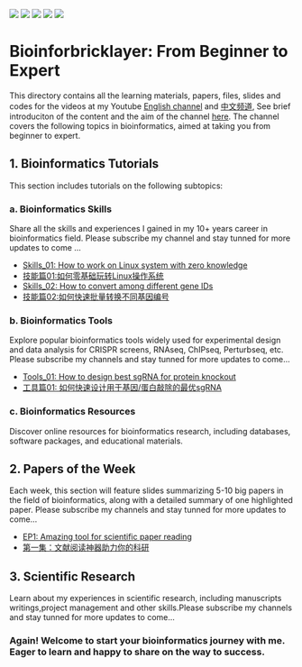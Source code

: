 ![](https://img.shields.io/badge/Bioinformatics-Skills/Tools/Resources-orange.svg)
![](https://img.shields.io/badge/PaperOftheWeek.svg)
[![](https://img.shields.io/badge/youtube-bioinforbricklayer-blue.svg)](https://www.youtube.com/channel/UC9GCtpQdyJW2_Es8psxHGMw)
[![](https://img.shields.io/badge/油管-生信进阶之路-green.svg)](https://www.youtube.com/channel/UCrOINtaeDHkSz34DANQej5g)
[![](https://img.shields.io/badge/Bilibili-bioinforbricker-red.svg)](https://space.bilibili.com/1605459521?spm_id_from=333.788.0.0)

# Bioinforbricklayer: From Beginner to Expert

This directory contains all the learning materials, papers, files, slides and codes for the videos at my Youtube [English channel](https://www.youtube.com/channel/UC9GCtpQdyJW2_Es8psxHGMw) and [中文频道](https://www.youtube.com/channel/UCrOINtaeDHkSz34DANQej5g), See brief introduciton of the content and the aim of the channel [here](https://www.youtube.com/watch?v=7ON50rHM82U&t=2s). The channel covers the following topics in bioinformatics, aimed at taking you from beginner to expert. 

## 1. Bioinformatics Tutorials

This section includes tutorials on the following subtopics:

### a. Bioinformatics Skills

Share all the skills and experiences I gained in my 10+ years career in bioinformatics field. Please subscribe my channel and stay tunned for more updates to come ...

- [Skills_01: How to work on Linux system with zero knowledge](https://www.youtube.com/watch?v=ACPOOBUpUB8&t=45s)
- [技能篇01:如何零基础玩转Linux操作系统](https://www.youtube.com/watch?v=iWjDQ0cIgkU&t=24s)
- [Skills_02: How to convert among different gene IDs](https://www.youtube.com/watch?v=Oy4Tu6Nn4vk&t=68s)
- [技能篇02:如何快速批量转换不同基因编号](https://www.youtube.com/watch?v=DDaNRC0rZ98)

### b. Bioinformatics Tools

Explore popular bioinformatics tools widely used for experimental design and data analysis for CRISPR screens, RNAseq, ChIPseq, Perturbseq, etc. Please subscribe my channels and stay tunned for more updates to come...

- [Tools_01: How to design best sgRNA for protein knockout](https://www.youtube.com/watch?v=i9LJ2pMBLio)
- [工具篇01: 如何快速设计用于基因/蛋白敲除的最优sgRNA](https://www.youtube.com/watch?v=5tXF8ytBDfI&t=4s)

### c. Bioinformatics Resources

Discover online resources for bioinformatics research, including databases, software packages, and educational materials.

## 2. Papers of the Week

Each week, this section will feature slides summarizing 5-10 big papers in the field of bioinformatics, along with a detailed summary of one highlighted paper. Please subscribe my channels and stay tunned for more updates to come...

- [EP1: Amazing tool for scientific paper reading](https://www.youtube.com/watch?v=8BUPjkTgFd4&t=228s)
- [第一集：文献阅读神器助力你的科研](https://www.youtube.com/watch?v=i8l8Np3qsJ4&t=7s)

## 3. Scientific Research

Learn about my experiences in scientific research, including manuscripts writings,project management and other skills.Please subscribe my channels and stay tunned for more updates to come...

### Again! Welcome to start your bioinformatics journey with me. Eager to learn and happy to share on the way to success.

